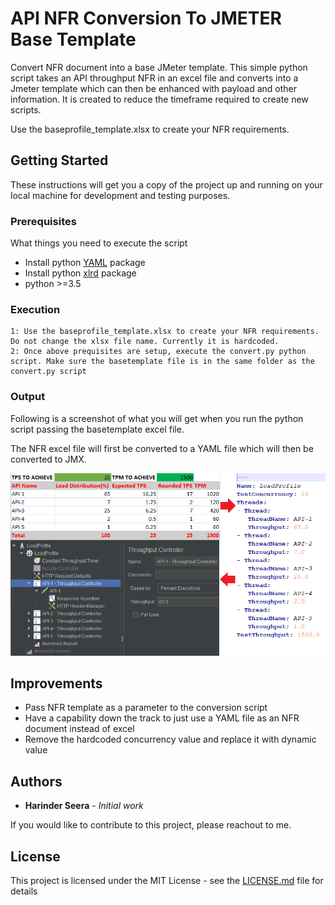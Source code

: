 # API NFR Conversion To JMETER Base Template
Convert NFR document into a base JMeter template.
This simple python script takes an API throughput NFR in an excel file and converts into a Jmeter template which can then be enhanced with payload and other information. It is created to reduce the timeframe required to create new scripts.

Use the baseprofile_template.xlsx to create your NFR requirements. 


## Getting Started

These instructions will get you a copy of the project up and running on your local machine for development and testing purposes.

### Prerequisites

What things you need to execute the script


* Install python [YAML](https://pypi.org/project/PyYAML/#files) package
* Install python [xlrd](https://pypi.org/project/xlrd/#files) package
* python >=3.5


### Execution

```
1: Use the baseprofile_template.xlsx to create your NFR requirements. Do not change the xlsx file name. Currently it is hardcoded.
2: Once above prequisites are setup, execute the convert.py python script. Make sure the basetemplate file is in the same folder as the convert.py script
```

### Output
Following is a screenshot of what you will get when you run the python script passing the basetemplate excel file.

The NFR excel file will first be converted to a YAML file which will then be converted to JMX. 

![Alt text](/image/Screenshot.png?raw=true "Optional Title")

## Improvements

* Pass NFR template as a parameter to the conversion script
* Have a capability down the track to just use a YAML file as an NFR document instead of excel
* Remove the hardcoded concurrency value and replace it with dynamic value
## Authors

* **Harinder Seera** - *Initial work*

If you would like to contribute to this project, please reachout to me.

## License

This project is licensed under the MIT License - see the [LICENSE.md](LICENSE.md) file for details
